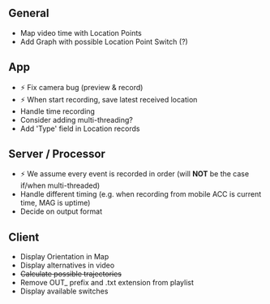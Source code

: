 ## General
* Map video time with Location Points
* Add Graph with possible Location Point Switch (?)

## App
*  :zap: Fix camera bug (preview & record)
*  :zap: When start recording, save latest received location
* Handle time recording
* Consider adding multi-threading?
* Add 'Type' field in Location records

## Server / Processor
* :zap: We assume every event is recorded in order (will **NOT** be the case if/when multi-threaded)
* Handle different timing (e.g. when recording from mobile ACC is current time, MAG is uptime)
* Decide on output format



## Client
* Display Orientation in Map
* Display alternatives in video
* ~~Calculate possible trajectories~~
* Remove OUT_ prefix and .txt extension from playlist
* Display available switches
